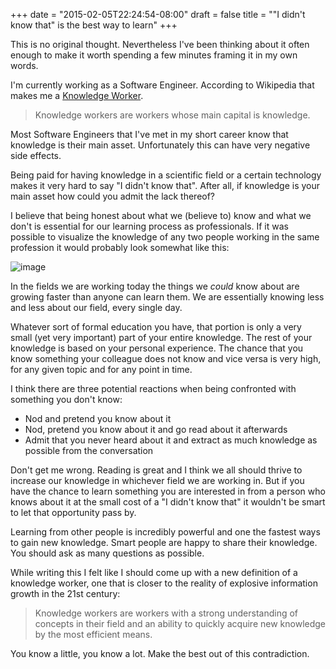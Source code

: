 +++
date = "2015-02-05T22:24:54-08:00"
draft = false
title = "\"I didn't know that\" is the best way to learn"
+++

This is no original thought. Nevertheless I've been thinking about it often enough to make it worth spending a few minutes framing it in my own words.

I'm currently working as a Software Engineer. According to Wikipedia that makes me a [Knowledge Worker](http://en.wikipedia.org/wiki/Knowledge_worker).

<!--more-->

> Knowledge workers are workers whose main capital is knowledge.

Most Software Engineers that I've met in my short career know that knowledge is their main asset. Unfortunately this can have very negative side effects.

Being paid for having knowledge in a scientific field or a certain technology makes it very hard to say "I didn't know that". After all, if knowledge is your main asset how could you admit the lack thereof?

I believe that being honest about what we (believe to) know and what we don't is essential for our learning process as professionals. If it was possible to visualize the knowledge of any two people working in the same profession it would probably look somewhat like this:

![image](https://dl.dropboxusercontent.com/u/13528538/Blog/knowledge.png)

In the fields we are working today the things we *could* know about are growing faster than anyone can learn them. We are essentially knowing less and less about our field, every single day.

Whatever sort of formal education you have, that portion is only a very small (yet very important) part of your entire knowledge. The rest of your knowledge is based on your personal experience. The chance that you know something your colleague does not know and vice versa is very high, for any given topic and for any point in time.

I think there are three potential reactions when being confronted with something you don't know:

* Nod and pretend you know about it
* Nod, pretend you know about it and go read about it afterwards
* Admit that you never heard about it and extract as much knowledge as possible from the conversation

Don't get me wrong. Reading is great and I think we all should thrive to increase our knowledge in whichever field we are working in. But if you have the chance to learn something you are interested in from a person who knows about it at the small cost of a "I didn't know that" it wouldn't be smart to let that opportunity pass by.

Learning from other people is incredibly powerful and one the fastest ways to gain new knowledge. Smart people are happy to share their knowledge. You should ask as many questions as possible.

While writing this I felt like I should come up with a new definition of a knowledge worker, one that is closer to the reality of explosive information growth in the 21st century:

> Knowledge workers are workers with a strong understanding of concepts in their field and an ability to quickly acquire new knowledge by the most efficient means.

You know a little, you know a lot. Make the best out of this contradiction.
